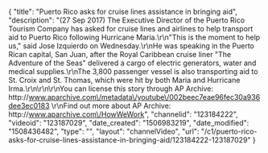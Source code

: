 {
    "title": "Puerto Rico asks for cruise lines assistance in bringing aid",
    "description": "(27 Sep 2017) The Executive Director of the Puerto Rico Tourism Company has asked for cruise lines and airlines to help transport aid to Puerto Rico following Hurricane Maria.\r\n\"This is the moment to help us,\" said Jose Izquierdo on Wednesday.\r\nHe was speaking in the Puerto Rican capital, San Juan, after the Royal Caribbean cruise liner \"The Adventure of the Seas\" delivered a cargo of electric generators, water and medical supplies.\r\nThe 3,800 passenger vessel is also transporting aid to St. Croix and St. Thomas, which were hit by both Maria and Hurricane Irma.\r\n\r\n\r\nYou can license this story through AP Archive: http:\/\/www.aparchive.com\/metadata\/youtube\/002beec7eae96fec30a936dee3ec0183 \r\nFind out more about AP Archive: http:\/\/www.aparchive.com\/HowWeWork",
    "channelid": "123184222",
    "videoid": "123187029",
    "date_created": "1506983219",
    "date_modified": "1508436482",
    "type": "",
    "layout": "channelVideo",
    "url": "\/c1\/puerto-rico-asks-for-cruise-lines-assistance-in-bringing-aid\/123184222-123187029"
}